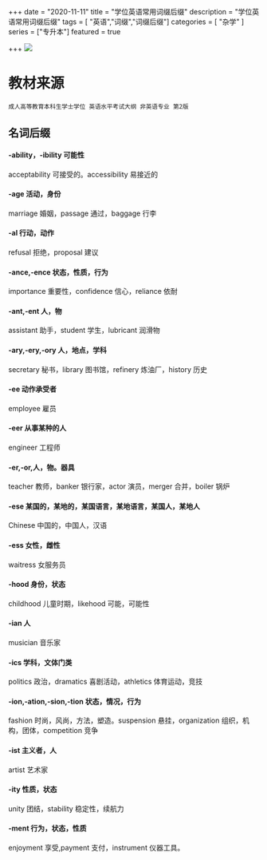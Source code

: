 +++
date = "2020-11-11"
title = "学位英语常用词缀后缀"
description = "学位英语常用词缀后缀"
tags = [ "英语","词缀","词缀后缀"]
categories = [
    "杂学"
]
series = ["专升本"]
featured = true

+++
![](https://gitee.com/lalalaxiaowifi/pictures/raw/master/image/%E6%97%A5%E5%B8%B8%E6%90%AC%E7%A0%96%E5%A4%B4.png)

# 教材来源
````成人高等教育本科生学士学位 英语水平考试大纲 非英语专业 第2版````
## 名词后缀
#### -ability，-ibility 可能性
acceptability 可接受的。accessibility 易接近的
#### -age 活动，身份
marriage 婚姻，passage 通过，baggage 行李 
#### -al 行动，动作
refusal 拒绝，proposal 建议
#### -ance,-ence 状态，性质，行为
importance 重要性，confidence 信心，reliance 依耐
#### -ant,-ent 人，物
assistant 助手，student 学生，lubricant 润滑物
#### -ary,-ery,-ory 人，地点，学科
secretary 秘书，library 图书馆，refinery 炼油厂，history 历史
#### -ee 动作承受者
employee 雇员
#### -eer 从事某种的人
engineer 工程师
#### -er,-or,人，物。器具
teacher 教师，banker 银行家，actor 演员，merger 合并，boiler 锅炉
#### -ese 某国的，某地的，某国语言，某地语言，某国人，某地人
Chinese 中国的，中国人，汉语
#### -ess 女性，雌性
waitress 女服务员
#### -hood 身份，状态
childhood 儿童时期，likehood 可能，可能性
#### -ian 人
musician 音乐家
#### -ics 学科，文体门类
politics 政治，dramatics 喜剧活动，athletics 体育运动，竞技
#### -ion,-ation,-sion,-tion 状态，情况，行为
fashion 时尚，风尚，方法，塑造。suspension 悬挂，organization 组织，机构，团体，competition 竞争
#### -ist 主义者，人
artist 艺术家
#### -ity 性质，状态
unity 团结，stability 稳定性，续航力
#### -ment 行为，状态，性质
enjoyment 享受,payment 支付，instrument 仪器工具。
#### 
#### 
#### 
#### 
#### 
#### 
#### 
#### 
#### 
#### 
#### 



